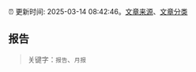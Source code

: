 :alarm_clock: 更新时间: 2025-03-14 08:42:46。[文章来源](/README.md)、[文章分类](/TAGS.md)

## 报告


> 关键字：`报告`、`月报`



